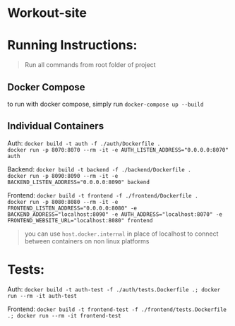 # Workout-site

# Running Instructions:
> Run all commands from root folder of project  

## Docker Compose
to run with docker compose, simply run `docker-compose up --build`  


## Individual Containers
Auth: `docker build -t auth -f ./auth/Dockerfile .`  
`docker run -p 8070:8070 --rm -it -e AUTH_LISTEN_ADDRESS="0.0.0.0:8070" auth`

Backend: `docker build -t backend -f ./backend/Dockerfile .`  
`docker run -p 8090:8090 --rm -it -e BACKEND_LISTEN_ADDRESS="0.0.0.0:8090" backend`

Frontend: `docker build -t frontend -f ./frontend/Dockerfile .`  
`docker run -p 8080:8080 --rm -it -e FRONTEND_LISTEN_ADDRESS="0.0.0.0:8080" -e BACKEND_ADDRESS="localhost:8090" -e AUTH_ADDRESS="localhost:8070" -e FRONTEND_WEBSITE_URL="localhost:8080" frontend`

> you can use `host.docker.internal` in place of localhost to connect between containers on non linux platforms

# Tests:
Auth: `docker build -t auth-test -f ./auth/tests.Dockerfile .; docker run --rm -it auth-test`  

Frontend: `docker build -t frontend-test -f ./frontend/tests.Dockerfile .; docker run --rm -it frontend-test`  